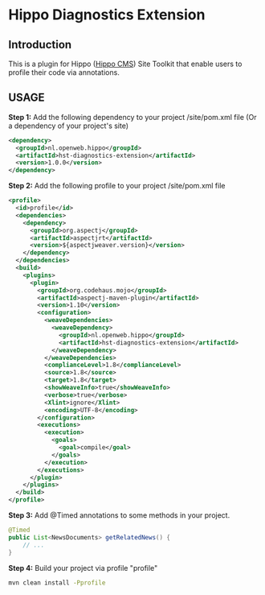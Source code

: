 # Hippo Diagnostics Extension
## Introduction
This is a plugin for Hippo ([Hippo CMS](https://www.onehippo.org)) Site Toolkit that enable users to profile their code via annotations.

## USAGE

**Step 1:** Add the following dependency to your project /site/pom.xml file (Or a dependency of your project's site)

```xml
<dependency>
  <groupId>nl.openweb.hippo</groupId>
  <artifactId>hst-diagnostics-extension</artifactId>
  <version>1.0.0</version>
</dependency>
```
**Step 2:** Add the following profile to your project /site/pom.xml file
```xml 
<profile>
  <id>profile</id>
  <dependencies>
    <dependency>
      <groupId>org.aspectj</groupId>
      <artifactId>aspectjrt</artifactId>
      <version>${aspectjweaver.version}</version>
    </dependency>
  </dependencies>
  <build>
    <plugins>
      <plugin>
        <groupId>org.codehaus.mojo</groupId>
        <artifactId>aspectj-maven-plugin</artifactId>
        <version>1.10</version>
        <configuration>
          <weaveDependencies>
            <weaveDependency>
              <groupId>nl.openweb.hippo</groupId>
              <artifactId>hst-diagnostics-extension</artifactId>
            </weaveDependency>
          </weaveDependencies>
          <complianceLevel>1.8</complianceLevel>
          <source>1.8</source>
          <target>1.8</target>
          <showWeaveInfo>true</showWeaveInfo>
          <verbose>true</verbose>
          <Xlint>ignore</Xlint>
          <encoding>UTF-8</encoding>
        </configuration>
        <executions>
          <execution>
            <goals>
              <goal>compile</goal>
            </goals>
          </execution>
        </executions>
      </plugin>
    </plugins>
  </build>
</profile>
```
**Step 3:** Add @Timed annotations to some methods in your project.
```java
@Timed
public List<NewsDocuments> getRelatedNews() {
	// ...
}
```
**Step 4:** Build your project via profile "profile"
```bash
mvn clean install -Pprofile
```

